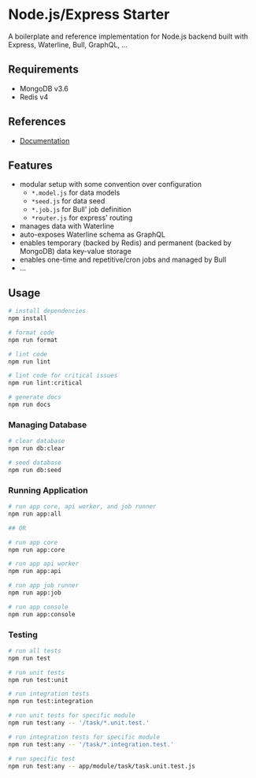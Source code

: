 # Node.js/Express Starter

A boilerplate and reference implementation for Node.js backend built with Express, Waterline, Bull, GraphQL, ...

## Requirements

- MongoDB v3.6
- Redis v4

## References

- [Documentation](./docs/)

## Features

- modular setup with some convention over configuration
  - `*.model.js` for data models
  - `*seed.js` for data seed
  - `*.job.js` for Bull' job definition
  - `*router.js` for express' routing
- manages data with Waterline
- auto-exposes Waterline schema as GraphQL
- enables temporary (backed by Redis) and permanent (backed by MongoDB) data key-value storage
- enables one-time and repetitive/cron jobs and managed by Bull
- ...

## Usage

```sh
# install dependencies
npm install

# format code
npm run format

# lint code
npm run lint

# lint code for critical issues
npm run lint:critical

# generate docs
npm run docs
```

### Managing Database

```sh
# clear database
npm run db:clear

# seed database
npm run db:seed
```

### Running Application

```sh
# run app core, api worker, and job runner
npm run app:all

## OR

# run app core
npm run app:core

# run app api worker
npm run app:api

# run app job runner
npm run app:job

# run app console
npm run app:console
```

### Testing

```sh
# run all tests
npm run test

# run unit tests
npm run test:unit

# run integration tests
npm run test:integration

# run unit tests for specific module
npm run test:any -- '/task/*.unit.test.'

# run integration tests for specific module
npm run test:any -- '/task/*.integration.test.'

# run specific test
npm run test:any -- app/module/task/task.unit.test.js
```
